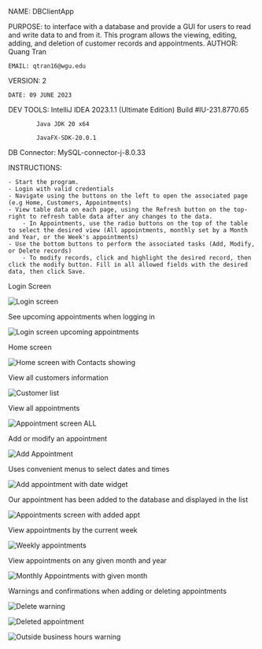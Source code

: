 NAME: DBClientApp

PURPOSE: to interface with a database and provide a GUI for users to read and write data to and from it. This program allows the viewing, editing, adding, and deletion of customer records and appointments.
AUTHOR: Quang Tran

	EMAIL: qtran16@wgu.edu
 
VERSION: 2

    DATE: 09 JUNE 2023
    
DEV TOOLS: IntelliJ IDEA 2023.1.1 (Ultimate Edition) Build #IU-231.8770.65

			Java JDK 20 x64
   
			JavaFX-SDK-20.0.1
   
DB Connector: MySQL-connector-j-8.0.33

INSTRUCTIONS:

	- Start the program.
	- Login with valid credentials
	- Navigate using the buttons on the left to open the associated page (e.g Home, Customers, Appointments)
	- View table data on each page, using the Refresh button on the top-right to refresh table data after any changes to the data.
	    - In Appointments, use the radio buttons on the top of the table to select the desired view (All appointments, monthly set by a Month and Year, or the Week's appointments)
	- Use the bottom buttons to perform the associated tasks (Add, Modify, or Delete records)
	    - To modify records, click and highlight the desired record, then click the modify button. Fill in all allowed fields with the desired data, then click Save.

Login Screen

![Login screen](https://github.com/user-attachments/assets/a9ae6bdf-9bef-41fe-9adc-1b9f1852a0cd)

See upcoming appointments when logging in

![Login screen upcoming appointments](https://github.com/user-attachments/assets/73ec8bb7-0547-4498-acea-875e9b479797)

Home screen

![Home screen with Contacts showing](https://github.com/user-attachments/assets/7f2aa045-8632-489f-8376-41d341c16790)

View all customers information

![Customer list](https://github.com/user-attachments/assets/e8e60576-bae7-4a4e-b6d3-b0686e8b3f82)

View all appointments

![Appointment screen ALL](https://github.com/user-attachments/assets/f2b3a477-74b5-4683-9d63-a469cf372a35)

Add or modify an appointment

![Add Appointment](https://github.com/user-attachments/assets/26db0a05-96c5-4a7a-aacb-534d06ae7e1d)

Uses convenient menus to select dates and times

![Add appointment with date widget](https://github.com/user-attachments/assets/3b868918-e8ff-4db3-ae35-b7b343ff03a6)

Our appointment has been added to the database and displayed in the list

![Appointments screen with added appt](https://github.com/user-attachments/assets/bee67280-c3e3-4c3d-98c7-b97086a93a27)

View appointments by the current week

![Weekly appointments](https://github.com/user-attachments/assets/f1d42320-cf72-4ab4-880d-1182b378a408)

View appointments on any given month and year

![Monthly Appointments with given month](https://github.com/user-attachments/assets/2c10918f-64d2-4247-9777-90c20fd506e7)

Warnings and confirmations when adding or deleting appointments

![Delete warning](https://github.com/user-attachments/assets/992cc665-fab9-4b8f-82cc-df7f55a8200a)

![Deleted appointment](https://github.com/user-attachments/assets/f425862d-e63e-42fe-b2cb-acc9282aff9e)

![Outside business hours warning](https://github.com/user-attachments/assets/2f2c8f05-b0c9-4f38-a938-ca2caa942a99)
